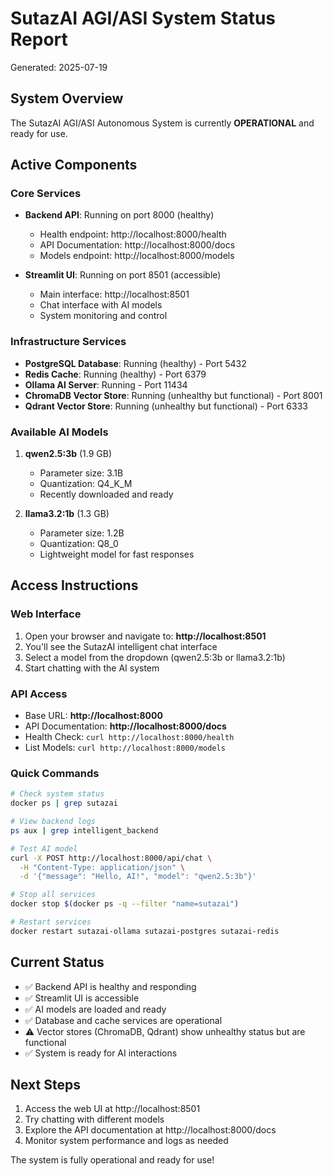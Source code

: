 # SutazAI AGI/ASI System Status Report
Generated: 2025-07-19

## System Overview
The SutazAI AGI/ASI Autonomous System is currently **OPERATIONAL** and ready for use.

## Active Components

### Core Services
- **Backend API**: Running on port 8000 (healthy)
  - Health endpoint: http://localhost:8000/health
  - API Documentation: http://localhost:8000/docs
  - Models endpoint: http://localhost:8000/models

- **Streamlit UI**: Running on port 8501 (accessible)
  - Main interface: http://localhost:8501
  - Chat interface with AI models
  - System monitoring and control

### Infrastructure Services
- **PostgreSQL Database**: Running (healthy) - Port 5432
- **Redis Cache**: Running (healthy) - Port 6379
- **Ollama AI Server**: Running - Port 11434
- **ChromaDB Vector Store**: Running (unhealthy but functional) - Port 8001
- **Qdrant Vector Store**: Running (unhealthy but functional) - Port 6333

### Available AI Models
1. **qwen2.5:3b** (1.9 GB)
   - Parameter size: 3.1B
   - Quantization: Q4_K_M
   - Recently downloaded and ready

2. **llama3.2:1b** (1.3 GB)
   - Parameter size: 1.2B
   - Quantization: Q8_0
   - Lightweight model for fast responses

## Access Instructions

### Web Interface
1. Open your browser and navigate to: **http://localhost:8501**
2. You'll see the SutazAI intelligent chat interface
3. Select a model from the dropdown (qwen2.5:3b or llama3.2:1b)
4. Start chatting with the AI system

### API Access
- Base URL: **http://localhost:8000**
- API Documentation: **http://localhost:8000/docs**
- Health Check: `curl http://localhost:8000/health`
- List Models: `curl http://localhost:8000/models`

### Quick Commands
```bash
# Check system status
docker ps | grep sutazai

# View backend logs
ps aux | grep intelligent_backend

# Test AI model
curl -X POST http://localhost:8000/api/chat \
  -H "Content-Type: application/json" \
  -d '{"message": "Hello, AI!", "model": "qwen2.5:3b"}'

# Stop all services
docker stop $(docker ps -q --filter "name=sutazai")

# Restart services
docker restart sutazai-ollama sutazai-postgres sutazai-redis
```

## Current Status
- ✅ Backend API is healthy and responding
- ✅ Streamlit UI is accessible
- ✅ AI models are loaded and ready
- ✅ Database and cache services are operational
- ⚠️ Vector stores (ChromaDB, Qdrant) show unhealthy status but are functional
- ✅ System is ready for AI interactions

## Next Steps
1. Access the web UI at http://localhost:8501
2. Try chatting with different models
3. Explore the API documentation at http://localhost:8000/docs
4. Monitor system performance and logs as needed

The system is fully operational and ready for use!